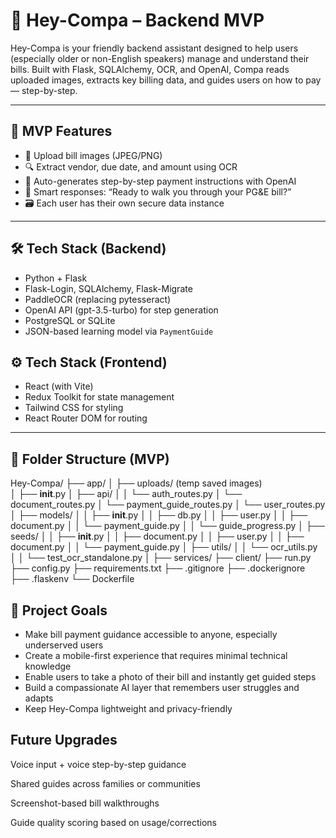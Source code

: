 # 🧠 Hey-Compa – Backend MVP

Hey-Compa is your friendly backend assistant designed to help users (especially older or non-English speakers) manage and understand their bills. Built with Flask, SQLAlchemy, OCR, and OpenAI, Compa reads uploaded images, extracts key billing data, and guides users on how to pay — step-by-step.

---

## 🚀 MVP Features

- 🧾 Upload bill images (JPEG/PNG)
- 🔍 Extract vendor, due date, and amount using OCR
- 🧠 Auto-generates step-by-step payment instructions with OpenAI
- 💬 Smart responses: “Ready to walk you through your PG&E bill?”
- 🗃️ Each user has their own secure data instance

---

## 🛠️ Tech Stack  (Backend)

- Python + Flask
- Flask-Login, SQLAlchemy, Flask-Migrate
- PaddleOCR (replacing pytesseract)
- OpenAI API (gpt-3.5-turbo) for step generation
- PostgreSQL or SQLite
- JSON-based learning model via `PaymentGuide`


## ⚙️ Tech Stack (Frontend)

- React (with Vite)
- Redux Toolkit for state management
- Tailwind CSS for styling
- React Router DOM for routing

---

## 📁 Folder Structure (MVP)

Hey-Compa/
├── app/
│   ├── uploads/ (temp saved images)    
│   ├── __init__.py
│   ├── api/
│   │   └── auth_routes.py
│       └── document_routes.py
│       └── payment_guide_routes.py
│       └── user_routes.py
│   ├── models/
│   │   ├── __init__.py
│   │   ├── db.py
│   │   ├── user.py
│   │   ├── document.py
│   │   └── payment_guide.py
│   │   └── guide_progress.py
│   ├── seeds/
│   │   ├── __init__.py
│   │   ├── document.py
│   │   ├── user.py
│   │   ├── document.py
│   │   └── payment_guide.py
│   ├── utils/
│   │   └── ocr_utils.py
│   │   └── test_ocr_standalone.py
│   ├── services/
├── client/
├── run.py
├── config.py
├── requirements.txt
├── .gitignore
├── .dockerignore
├── .flaskenv
└── Dockerfile

## 📌 Project Goals
- Make bill payment guidance accessible to anyone, especially underserved users
- Create a mobile-first experience that requires minimal technical knowledge
- Enable users to take a photo of their bill and instantly get guided steps
- Build a compassionate AI layer that remembers user struggles and adapts
- Keep Hey-Compa lightweight and privacy-friendly


## Future Upgrades

Voice input + voice step-by-step guidance

Shared guides across families or communities

Screenshot-based bill walkthroughs

Guide quality scoring based on usage/corrections
## 
